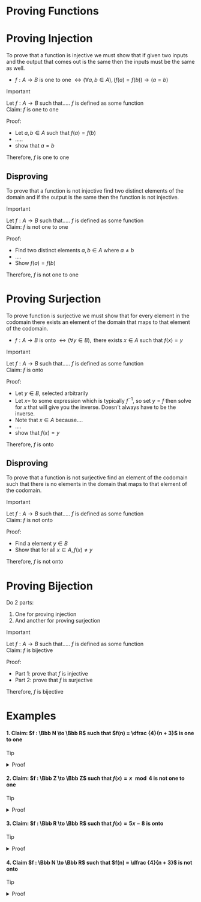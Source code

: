 # Proving Functions


# Proving Injection

To prove that a function is injective we must show that if given two inputs and the output that comes out is the same then the inputs must be the same as well.

- $f : A \to B \text { is one to one } \leftrightarrow (\forall a, b \in A), (f(a)= f(b)) \to (a = b)$

>[!important]
>
>Let $f: A \to B$ such that..... $f$ is defined as some function<br>
>Claim: $f$ is one to one
>
>Proof: 
>- Let $a, b \in A$ such that $f(a) = f(b)$
>- .....
>- show that $a = b$
>
>Therefore, $f$ is one to one

## Disproving

To prove that a function is not injective find two distinct elements of the domain and if the output is the same then the function is not injective.

>[!important]
>
>Let $f: A \to B$ such that..... $f$ is defined as some function<br>
>Claim: $f$ is not one to one
>
>Proof: 
>- Find two distinct elements $a, b \in A$ where $a \neq b$
>- ....
>- Show $f(a) = f(b)$
>
>Therefore, $f$ is not one to one


# Proving Surjection

To prove function is surjective we must show that for every element in the codomain there exists an element of the domain that maps to that element of the codomain.

- $f : A \to B \text { is onto } \leftrightarrow (\forall y \in B), \text { there exists } x \in A \text { such that } f(x) = y$

>[!important]
>Let $f: A \to B$ such that..... $f$ is defined as some function<br>
>Claim: $f$ is onto
>
>Proof: 
>- Let $y \in B$, selected arbitrarily
>- Let $x =$ to some expression which is typically $f^{-1}$, so set $y = f$ then solve for $x$ that will give you the inverse. Doesn't always have to be the inverse.
>- Note that $x \in A$ because....
>- ....
>- show that $f(x) = y$
>
>Therefore, $f$ is onto

## Disproving 

To prove that a function is not surjective find an element of the codomain such that there is no elements in the domain that maps to that element of the codomain.


>[!important]
>Let $f: A \to B$ such that..... $f$ is defined as some function<br>
>Claim: $f$ is not onto
>
>Proof: 
>- Find a element $y \in B$
>- Show that for all $x \in A, f(x) \neq y$
>
>Therefore, $f$ is not onto

# Proving Bijection 

Do 2 parts: 
1. One for proving injection 
2. And another for proving surjection

>[!important]
>Let $f: A \to B$ such that..... $f$ is defined as some function<br>
>Claim: $f$ is bijective
>
>Proof: <br>
>- Part 1: prove that $f$ is injective
>- Part 2: prove that $f$ is surjective
>
>Therefore, $f$ is bijective

# Examples

#### 1. Claim: $f : \Bbb N \to \Bbb R$ such that $f(n) = \dfrac {4}{n + 3}$ is one to one

> [!tip]
> <details>
> <summary>Proof</summary>
> 
>Let $a, b \in \Bbb N$ such that f(a) = f(b). It suffices to show that $a = b$
>1. $\dfrac {4}{a + 3} = \dfrac {4}{b + 3}$
>2. Since $a \in \Bbb N, a \geq 0$ therefore $a + 3 > 0$
>3. Since $b \in \Bbb N, b \geq 0$ therefore $b + 3 > 0$
>4. So we can multiply both sides by $a + 3$ and $b + 3$
>5. $4(b + 3) = 4(a +3)$
>6. $(b+3) = (a +3)$
>7. $a = b$, as desired $\blacksquare$
> </details>

#### 2. Claim: $f : \Bbb Z \to \Bbb Z$ such that $f(x) = x \mod 4$ is not one to one

> [!tip]
> <details>
> <summary>Proof</summary>
> 
>Consider the value 0 and 4 which are both part of the domain 
>1. $f(0) = 0 \mod 4 = 0$
>2. $f(4) = 4 \mod 4 = 0$
>3. Since $f(0) = f(4), f$ is not one to one. $\blacksquare$
> </details>

#### 3. Claim: $f : \Bbb R \to \Bbb R$ such that $f(x) = 5x - 8$ is onto

> [!tip]
> <details>
> <summary>Proof</summary>
> 
>Let $y \in \Bbb R$, selected arbitrarily, I must show $f(x) = y$<br>
>Let $x = \dfrac {y + 8} {5}$, it suffices to show that $f(x) = y$<br>
>Note that $x \in \Bbb R$ due to closure of $\Bbb R$ under division by non-zero number and addition.
>1. $f(x) = 5 (\dfrac {y + 8}{5}) - 8$
>2. $= y + 8 - 8 = y$, as desired $\blacksquare$
> </details>


#### 4. Claim $f : \Bbb N \to \Bbb R$ such that $f(n) = \dfrac {4}{n + 3}$ is not onto

> [!tip]
> <details>
> <summary>Proof</summary>
> 
>Consider the value $-1$ which is an element of the codomain<br>
>Show that for all $n \in \Bbb N, f(n) \neq -1$<br>
>Let $a \in \Bbb N$, selected arbitrarily, it suffices to show $f(a) \neq -1$
>1. Suppose BWOC $f(a) = -1$
>2. $\dfrac 4 {a + 3} = -1$
>3. since $a \in \Bbb N, a \geq 0$ so $a + 3 > 0$
>4. We can multiply both sides by $a + 3$
>5. $4 = -(a + 3)$
>6. $4 = -a - 3$
>7. $7 = -a$
>8. $a = -7$ but this is a contradiction since $a \in \Bbb N, a$ cannot be negative since the $\Bbb N$ does not contains negative numbers. Therefore, $f(a) \neq -1, f$ is not onto. $\blacksquare$
> </details>
